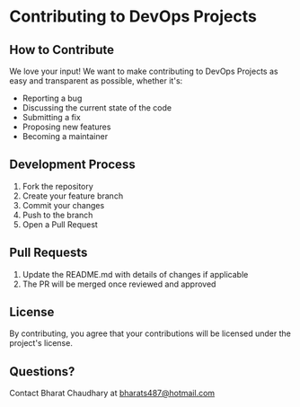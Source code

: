 # Contributing to DevOps Projects

## How to Contribute

We love your input! We want to make contributing to DevOps Projects as easy and transparent as possible, whether it's:

- Reporting a bug
- Discussing the current state of the code
- Submitting a fix
- Proposing new features
- Becoming a maintainer

## Development Process

1. Fork the repository
2. Create your feature branch
3. Commit your changes
4. Push to the branch
5. Open a Pull Request

## Pull Requests

1. Update the README.md with details of changes if applicable
2. The PR will be merged once reviewed and approved

## License

By contributing, you agree that your contributions will be licensed under the project's license.

## Questions?

Contact Bharat Chaudhary at bharats487@hotmail.com

